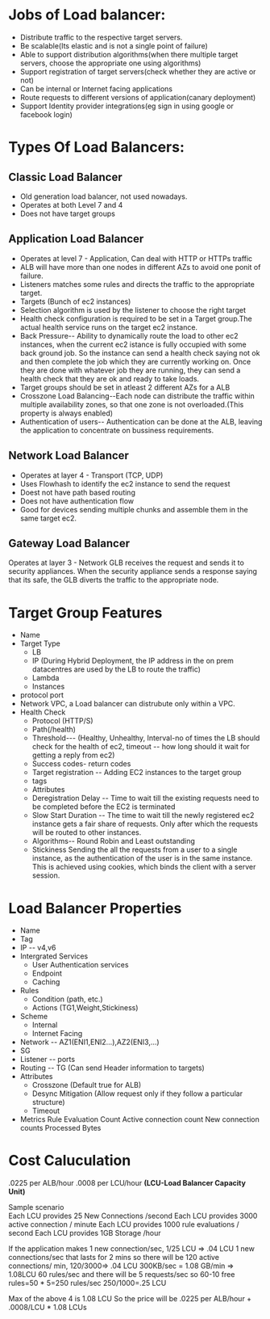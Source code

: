 # Jobs of Load balancer:
- Distribute traffic to the respective target servers.
- Be scalable(Its elastic and is not a single point of failure)
- Able to support distribution algorithms(when there multiple target servers, choose the appropriate one using algorithms)
- Support registration of target servers(check whether they are active or not)
- Can be internal or Internet facing applications
- Route requests to different versions of application(canary deployment)
- Support Identity provider integrations(eg sign in using google or facebook login)

# Types Of Load Balancers:
## Classic Load Balancer
- Old generation load balancer, not used nowadays.
- Operates at both Level 7 and 4
- Does not have target groups

## Application Load Balancer 
- Operates at level 7 - Application, Can deal with HTTP or HTTPs traffic
- ALB will have more than one nodes in different AZs to avoid one ponit of failure.
- Listeners matches some rules and directs the traffic to the appropriate target.
- Targets (Bunch of ec2 instances)
- Selection algorithm is used by the listener to choose the right target
- Health check configuration is required to be set in a Target group.The actual health service runs on the target ec2 instance.
- Back Pressure-- Ability to dynamically route the load to other ec2 instances, when the current ec2 istance is fully occupied with some back ground job. So the instance can send a health check saying not ok and then complete the job which they are currently working on. Once they are done with whatever job they are running, they can send a health check that they are ok and ready to take loads.
- Target groups should be set in atleast 2 different AZs for a ALB
- Crosszone Load Balancing--Each node can distribute the traffic within multiple availability zones, so that one zone is not overloaded.(This property is always enabled)
- Authentication of users-- Authentication can be done at the ALB, leaving the application to concentrate on bussiness requirements.

## Network Load Balancer
-  Operates at layer 4 - Transport (TCP, UDP)
- Uses Flowhash to identify the ec2 instance to send the request
- Doest not have path based routing
- Does not have authentication flow
- Good for devices sending multiple chunks and assemble them in the same target ec2.

## Gateway Load Balancer
Operates at layer 3 - Network
GLB receives the request and sends it to security appliances. When the security appliance sends a response saying that its safe, the GLB diverts the traffic to the appropriate node.

# Target Group Features
- Name
- Target Type
  - LB
  - IP (During Hybrid Deployment, the IP address in the on prem datacentres are used by the LB to route the traffic) 
  - Lambda
  - Instances
- protocol port
- Network VPC, a Load balancer can distrubute only within a VPC.
- Health Check
  - Protocol (HTTP/S)
  - Path(/health)
  - Threshold--- (Healthy, Unhealthy, Interval-no of times the LB should check for the health of ec2, timeout -- how long should it wait for getting a reply from ec2)
  - Success codes- return codes
  - Target registration -- Adding EC2 instances to the target group 
  - tags
  - Attributes 
   - Deregistration Delay -- Time to wait till the existing requests need to be completed before the EC2 is terminated
   - Slow Start Duration -- The time to wait till the newly registered ec2 instance gets a fair share of requests. Only after which the requests will be routed to other instances.
   - Algorithms-- Round Robin and Least outstanding
   - Stickiness  Sending the all the requests from a user to a single instance, as the authentication of the user is in the same instance. This is achieved using cookies, which binds the client with a server session.
 
# Load Balancer Properties
- Name
- Tag
- IP -- v4,v6
- Intergrated Services
  - User Authentication services
  - Endpoint
  - Caching 
 - Rules
   - Condition (path, etc.)
   - Actions (TG1,Weight,Stickiness)
 - Scheme
   - Internal
   - Internet Facing
 - Network -- AZ1(ENI1,ENI2...),AZ2(ENI3,...)
 - SG
 - Listener -- ports
 - Routing -- TG (Can send Header information to targets)
 - Attributes
   - Crosszone (Default true for ALB)
   - Desync Mitigation (Allow request only if they follow a particular structure)
   - Timeout 
 - Metrics 
   Rule Evaluation Count
   Active connection count
   New connection counts
   Processed Bytes
   
# Cost Caluculation   
   .0225 per ALB/hour .0008 per LCU/hour **(LCU-Load Balancer Capacity Unit)**
   
   Sample scenario   
   Each LCU provides 25 New Connections /second 
   Each LCU provides 3000 active connection / minute 
   Each LCU provides 1000 rule evaluations / second 
   Each LCU provides 1GB Storage /hour
   
   If the application makes
   1 new connection/sec, 1/25 LCU => .04 LCU
   1 new connections/sec that lasts for 2 mins so there will be 120 active connections/ min, 120/3000=> .04 LCU
   300KB/sec = 1.08 GB/min => 1.08LCU 
   60 rules/sec and there will be 5 requests/sec so 60-10 free rules=50 * 5=250 rules/sec 250/1000=.25 LCU
   
   Max of the above 4 is 1.08 LCU
   So the price will be .0225 per ALB/hour + .0008/LCU * 1.08 LCUs
   



